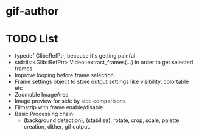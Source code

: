 # gif-author


# TODO List

- typedef Glib::RefPtr<VideoFrame>, because it's getting painful
- std::list<Glib::RefPtr<VideoFrame>> Video::extract_frames(...) in order to get selected frames
- Improve looping before frame selection
- Frame settings object to store output settings like visibility, colortable etc
- Zoomable ImageArea
- Image preview for side by side comparisons
- Filmstrip with frame enable/disable
- Basic Processing chain:
  - (background detection), (stabilise), rotate, crop, scale, palette creation,
    dither, gif output.

